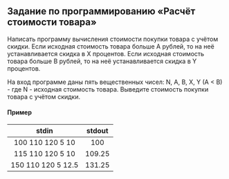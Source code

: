 ## Задание по программированию «Расчёт стоимости товара»

Написать программу вычисления стоимости покупки товара с учётом скидки. Если исходная стоимость товара больше A рублей, то на неё устанавливается скидка в X процентов. Если исходная стоимость товара больше B рублей, то на неё устанавливается скидка в Y процентов.

На вход программе даны пять вещественных чисел: N, A, B, X, Y (A < B) - где N - исходная стоимость товара. Выведите стоимость покупки товара с учётом скидки.
 
#### Пример
|stdin   | stdout|
|:-------:|:----------:|
| 100 110 120 5 10 | 100 |
|115 110 120 5 10 | 109.25 |
| 150 110 120 5 12.5  | 131.25 |